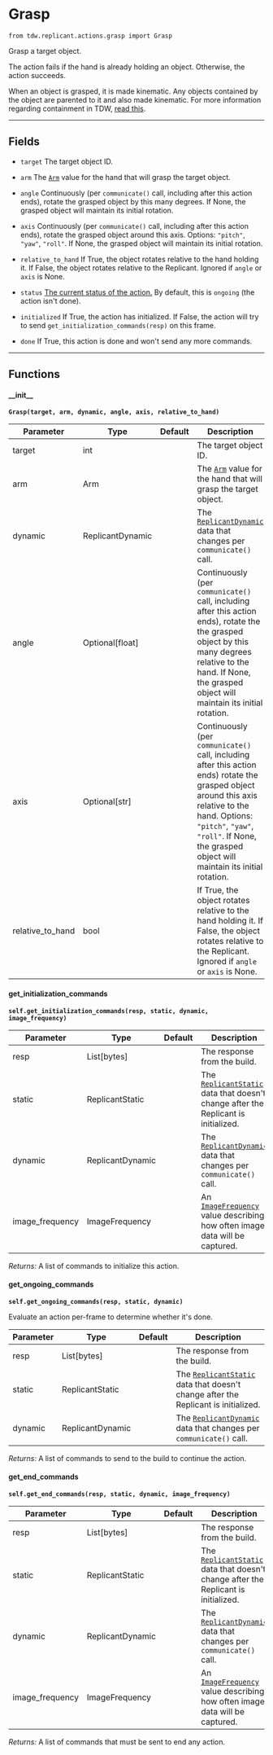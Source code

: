 # Grasp

`from tdw.replicant.actions.grasp import Grasp`

Grasp a target object.

The action fails if the hand is already holding an object. Otherwise, the action succeeds.

When an object is grasped, it is made kinematic. Any objects contained by the object are parented to it and also made kinematic. For more information regarding containment in TDW, [read this](../../../lessons/semantic_states/containment.md).

***

## Fields

- `target` The target object ID.

- `arm` The [`Arm`](../arm.md) value for the hand that will grasp the target object.

- `angle` Continuously (per `communicate()` call, including after this action ends), rotate the grasped object by this many degrees. If None, the grasped object will maintain its initial rotation.

- `axis` Continuously (per `communicate()` call, including after this action ends), rotate the grasped object around this axis. Options: `"pitch"`, `"yaw"`, `"roll"`. If None, the grasped object will maintain its initial rotation.

- `relative_to_hand` If True, the object rotates relative to the hand holding it. If False, the object rotates relative to the Replicant. Ignored if `angle` or `axis` is None.

- `status` [The current status of the action.](../action_status.md) By default, this is `ongoing` (the action isn't done).

- `initialized` If True, the action has initialized. If False, the action will try to send `get_initialization_commands(resp)` on this frame.

- `done` If True, this action is done and won't send any more commands.

***

## Functions

#### \_\_init\_\_

**`Grasp(target, arm, dynamic, angle, axis, relative_to_hand)`**

| Parameter | Type | Default | Description |
| --- | --- | --- | --- |
| target |  int |  | The target object ID. |
| arm |  Arm |  | The [`Arm`](../arm.md) value for the hand that will grasp the target object. |
| dynamic |  ReplicantDynamic |  | The [`ReplicantDynamic`](../replicant_dynamic.md) data that changes per `communicate()` call. |
| angle |  Optional[float] |  | Continuously (per `communicate()` call, including after this action ends), rotate the the grasped object by this many degrees relative to the hand. If None, the grasped object will maintain its initial rotation. |
| axis |  Optional[str] |  | Continuously (per `communicate()` call, including after this action ends) rotate the grasped object around this axis relative to the hand. Options: `"pitch"`, `"yaw"`, `"roll"`. If None, the grasped object will maintain its initial rotation. |
| relative_to_hand |  bool |  | If True, the object rotates relative to the hand holding it. If False, the object rotates relative to the Replicant. Ignored if `angle` or `axis` is None. |

#### get_initialization_commands

**`self.get_initialization_commands(resp, static, dynamic, image_frequency)`**


| Parameter | Type | Default | Description |
| --- | --- | --- | --- |
| resp |  List[bytes] |  | The response from the build. |
| static |  ReplicantStatic |  | The [`ReplicantStatic`](../replicant_static.md) data that doesn't change after the Replicant is initialized. |
| dynamic |  ReplicantDynamic |  | The [`ReplicantDynamic`](../replicant_dynamic.md) data that changes per `communicate()` call. |
| image_frequency |  ImageFrequency |  | An [`ImageFrequency`](../image_frequency.md) value describing how often image data will be captured. |

_Returns:_  A list of commands to initialize this action.

#### get_ongoing_commands

**`self.get_ongoing_commands(resp, static, dynamic)`**

Evaluate an action per-frame to determine whether it's done.


| Parameter | Type | Default | Description |
| --- | --- | --- | --- |
| resp |  List[bytes] |  | The response from the build. |
| static |  ReplicantStatic |  | The [`ReplicantStatic`](../replicant_static.md) data that doesn't change after the Replicant is initialized. |
| dynamic |  ReplicantDynamic |  | The [`ReplicantDynamic`](../replicant_dynamic.md) data that changes per `communicate()` call. |

_Returns:_  A list of commands to send to the build to continue the action.

#### get_end_commands

**`self.get_end_commands(resp, static, dynamic, image_frequency)`**


| Parameter | Type | Default | Description |
| --- | --- | --- | --- |
| resp |  List[bytes] |  | The response from the build. |
| static |  ReplicantStatic |  | The [`ReplicantStatic`](../replicant_static.md) data that doesn't change after the Replicant is initialized. |
| dynamic |  ReplicantDynamic |  | The [`ReplicantDynamic`](../replicant_dynamic.md) data that changes per `communicate()` call. |
| image_frequency |  ImageFrequency |  | An [`ImageFrequency`](../image_frequency.md) value describing how often image data will be captured. |

_Returns:_  A list of commands that must be sent to end any action.